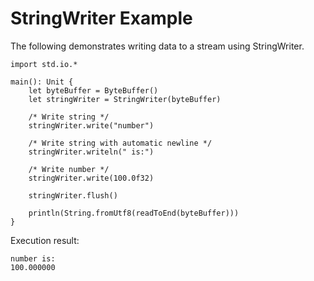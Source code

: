 # StringWriter Example

The following demonstrates writing data to a stream using StringWriter.
<!-- verify -->

```cangjie
import std.io.*

main(): Unit {
    let byteBuffer = ByteBuffer()
    let stringWriter = StringWriter(byteBuffer)

    /* Write string */
    stringWriter.write("number")

    /* Write string with automatic newline */
    stringWriter.writeln(" is:")

    /* Write number */
    stringWriter.write(100.0f32)

    stringWriter.flush()

    println(String.fromUtf8(readToEnd(byteBuffer)))
}
```

Execution result:

```text
number is:
100.000000
```